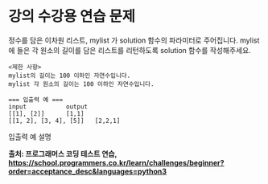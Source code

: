 # 강의 수강용 연습 문제 

<p>
정수를 담은 이차원 리스트, mylist 가 solution 함수의 파라미터로 주어집니다. mylist에 들은 각 원소의 길이를 담은 리스트를 리턴하도록 solution 함수를 작성해주세요.
</p>

```
<제한 사항>
mylist의 길이는 100 이하인 자연수입니다.
mylist 각 원소의 길이는 100 이하인 자연수입니다.

=== 입출력 예 ===
input			output
[[1], [2]]		[1,1]
[[1, 2], [3, 4], [5]]	[2,2,1]
```

<p>입출력 예 설명</p>

<strong> 출처: 프로그래머스 코딩 테스트 연습, https://school.programmers.co.kr/learn/challenges/beginner?order=acceptance_desc&languages=python3</strong>
